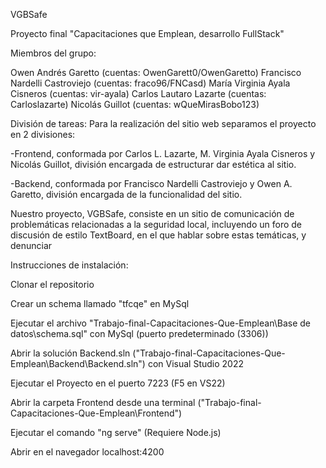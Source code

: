 VGBSafe

Proyecto final "Capacitaciones que Emplean, desarrollo FullStack"

Miembros del grupo:

Owen Andrés Garetto (cuentas: OwenGarett0/OwenGaretto)
Francisco Nardelli Castroviejo (cuentas: fraco96/FNCasd)
María Virginia Ayala Cisneros (cuentas: vir-ayala)
Carlos Lautaro Lazarte (cuentas: Carloslazarte)
Nicolás Guillot (cuentas: wQueMirasBobo123)

División de tareas:
Para la realización del sitio web separamos el proyecto en 2 divisiones:
	
-Frontend, conformada por Carlos L. Lazarte, M. Virginia Ayala Cisneros y Nicolás Guillot, división encargada de estructurar dar estética al sitio. 

-Backend, conformada por Francisco Nardelli Castroviejo y Owen A. Garetto, división encargada de la funcionalidad del sitio.

Nuestro proyecto, VGBSafe, consiste en un sitio de comunicación de problemáticas relacionadas a la seguridad local, incluyendo un foro de discusión de estilo TextBoard, en el que hablar sobre estas temáticas, y denunciar


Instrucciones de instalación:

Clonar el repositorio


Crear un schema llamado "tfcqe" en MySql

Ejecutar el archivo "Trabajo-final-Capacitaciones-Que-Emplean\Base de datos\schema.sql" con MySql (puerto predeterminado (3306))

Abrir la solución Backend.sln ("Trabajo-final-Capacitaciones-Que-Emplean\Backend\Backend.sln") con Visual Studio 2022

Ejecutar el Proyecto en el puerto 7223 (F5 en VS22)

Abrir la carpeta Frontend desde una terminal ("Trabajo-final-Capacitaciones-Que-Emplean\Frontend")

Ejecutar el comando "ng serve" (Requiere Node.js)

Abrir en el navegador localhost:4200